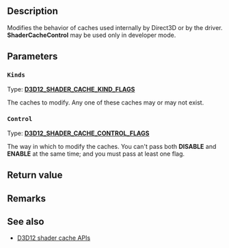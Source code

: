 ## Description

Modifies the behavior of caches used internally by Direct3D or by the driver. **ShaderCacheControl** may be used only in developer mode.

## Parameters

### `Kinds`

Type: **[D3D12_SHADER_CACHE_KIND_FLAGS](https://learn.microsoft.com/windows/win32/api/d3d12/ne-d3d12-d3d12_shader_cache_kind_flags)**

The caches to modify. Any one of these caches may or may not exist.

### `Control`

Type: **[D3D12_SHADER_CACHE_CONTROL_FLAGS](https://learn.microsoft.com/windows/win32/api/d3d12/ne-d3d12-d3d12_shader_cache_control_flags)**

The way in which to modify the caches. You can't pass both **DISABLE** and **ENABLE** at the same time; and you must pass at least one flag.

## Return value

## Remarks

## See also
* [D3D12 shader cache APIs](https://microsoft.github.io/DirectX-Specs/d3d/ShaderCache.html)